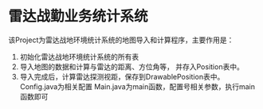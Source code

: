 # 雷达战勤业务统计系统
该Project为雷达战地环境统计系统的地图导入和计算程序，主要作用是：
1. 初始化雷达战地环境统计系统的所有表 
2. 导入地图的数据和计算与雷达的距离、方位角等， 并存入Position表中。 
3. 导入完成后，计算雷达探测视距，保存到DrawablePosition表中。
Config.java为相关配置 Main.java为main函数，配置号相关参数，执行main函数即可
